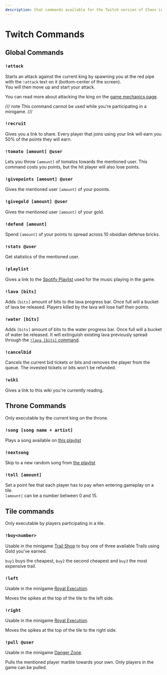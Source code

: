 ```yaml
---
description: Chat commands available for the Twitch version of Chaos League.
---
```


# Twitch Commands

## Global Commands

### `!attack`

Starts an attack against the current king by spawning you at the red pipe with the `!attack` text on it (bottom-center of the screen).  
You will then move up and start your attack.

You can read more about attacking the king on the [game mechanics page](../mechanics/index.md).

/// note
This command cannot be used while you're participating in a minigame.
///

### `!recruit`

Gives you a link to share. Every player that joins using your link will earn you 50% of the points they will earn.

### `!tomato [amount] @user`

Lets you throw `[amount]` of tomatos towards the mentioned user. This command costs you points, but the hit player will also lose points.

### `!givepoints [amount] @user`

Gives the mentioned user `[amount]` of your pooints.

### `!givegold [amount] @user`

Gives the mentioned user `[amount]` of your gold.

### `!defend [amount]`

Spend `[amount]` of your points to spread across 10 obsidian defense bricks.

### `!stats @user`

Get statistics of the mentioned user.

### `!playlist`

Gives a link to the [Spotify Playlist][song-playlist] used for the music playing in the game.

### `!lava [bits]`

Adds `[bits]` amount of bits to the lava progress bar. Once full will a bucket of lava be released. Players killed by the lava will lose half their points.

### `!water [bits]`

Adds `[bits]` amount of bits to the water progress bar. Once full will a bucket of water be released. It will extinguish existing lava previously spread through the [`!lava [bits]` command](#lava-bits).

### `!cancelbid`

Cancels the current bid tickets or bits and removes the player from the queue. The invested tickets or bits won't be refunded.

### `!wiki`

Gives a link to this wiki you're currently reading.

## Throne Commands

Only executable by the current king on the throne.

### `!song [song name + artist]`

Plays a song available on [this playlist][song-playlist]

### `!nextsong`

Skip to a new random song from [the playlist][song-playlist]

### `!toll [amount]`

Set a point fee that each player has to pay when entering gameplay on a tile.  
`[amount]` can be a number between 0 and 15.

## Tile commands

Only executable by players participating in a tile.

### `!buy<number>`

Usable in the minigame [Trail Shop][trail-shop] to buy one of three available Trails using Gold you've earned.

`buy1` buys the cheapest, `buy2` the second cheapest and `buy3` the most expensive trail.

### `!left`

Usable in the minigame [Royal Execution][royal-execution].

Moves the spikes at the top of the tile to the left side.

### `!right`

Usable in the minigame [Royal Execution][royal-execution].

Moves the spikes at the top of the tile to the right side.

### `!pull @user`

Usable in the minigame [Danger Zone][royal-execution].

Pulls the mentioned player marble towards your own. Only players in the game can be pulled.

[song-playlist]: https://open.spotify.com/playlist/5gdz9X9y9hpBOCjYo6TI31

[danger-zone]: ../twitch-minigames/common/danger-zone.md
[royal-execution]: ../twitch-minigames/rare/royal-execution.md
[trail-shop]: ../twitch-minigames/epic/trail-shop.md